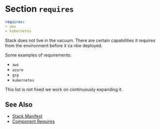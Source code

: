 # Section `requires`

```yaml
requires:
- aws
- kubernetes
```

Stack does not live in the vacuum. There are certain capabilities it requires from the environment before it ca nbe deployed.


Some examples of requirements:

- `aws`
- `azure`
- `gcp`
- `kubernetes`

This list is not fixed we work on continuously expanding it.

## See Also

* [Stack Manifest](../)
* [Component Requires](../../component/requires)
